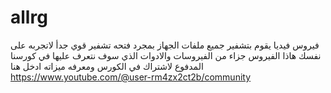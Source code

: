 # allrg
فيروس فيديا يقوم بتشفير جميع ملفات الجهاز بمجرد فتحه تشفير قوي جدأ لاتجربه على نفسك  هاذا الفيروس جزاء من الفيروسات والادوات الذي سوف نتعرف عليها في كورسنا المدفوع  لاشتراك في الكورس ومعرفه ميزاته  ادخل هنا https://www.youtube.com/@user-rm4zx2ct2b/community 
